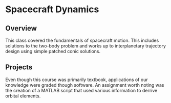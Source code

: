 # Spacecraft Dynamics

## Overview
This class covered the fundamentals of spacecraft motion.  This includes solutions to the two-body problem and works up to interplanetary trajectory design using simple patched conic solutions.

## Projects
Even though this course was primarily textbook, applications of our knowledge were graded though software. An assignment worth noting was the creation of a MATLAB script that used various information to derrive orbital elements. 
